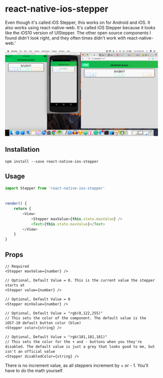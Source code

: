 # react-native-ios-stepper

Even though it's called iOS Stepper, this works on for Android and iOS. It also works using react-native-web. It's called iOS Stepper because it looks like the iOS10 version of UIStepper. The other open source components I found didn't look right, and they often times didn't work with react-native-web.'

![alt text](https://raw.githubusercontent.com/kjellconnelly/react-native-ios-stepper/master/example/ss.png "MPMediaPickerController - iOS")

## Installation

```
npm install --save react-native-ios-stepper
```

## Usage
```javascript
import Stepper from 'react-native-ios-stepper'


render() {
    return {
        <View>
            <Stepper maxValue={this.state.maxValue} />
            <Text>{this.state.maxValue}</Text>
        </View>
    }
}
```

## Props
```
// Required
<Stepper maxValue={number} />
```

```
// Optional, Default Value = 0. This is the current value the stepper starts at
<Stepper value={number} />
```

```
// Optional, Default Value = 0
<Stepper minValue={number} />
```

```
// Optional, Default Value = "rgb(0,122,255)"
// This sets the color of the component. The default value is the iOS7-10 default button color (blue)
<Stepper color={string} />
```

```
// Optional, Default Value = "rgb(181,181,181)"
// This sets the color for the + and - buttons when you they're disabled. The default value is just a grey that looks good to me, but isn't an official value
<Stepper disabledColor={string} />
```

There is no increment value, as all steppers increment by + or - 1. You'll have to do the math yourself.
